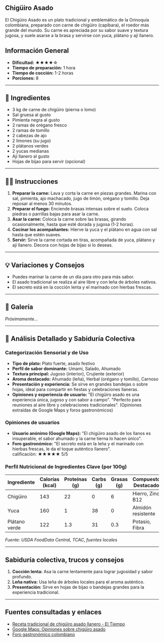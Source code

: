 ## Chigüiro Asado

El Chigüiro Asado es un plato tradicional y emblemático de la Orinoquía colombiana, preparado con carne de chigüiro (capibara), el roedor más grande del mundo. Su carne es apreciada por su sabor suave y textura jugosa, y suele asarse a la brasa y servirse con yuca, plátano y ají llanero.

## Información General

* **Dificultad:** ★★★★☆
* **Tiempo de preparación:** 1 hora
* **Tiempo de cocción:** 1-2 horas
* **Porciones:** 8

---

## 📝 Ingredientes

- 3 kg de carne de chigüiro (pierna o lomo)
- Sal gruesa al gusto
- Pimienta negra al gusto
- 2 ramas de orégano fresco
- 2 ramas de tomillo
- 2 cabezas de ajo
- 2 limones (su jugo)
- 2 plátanos verdes
- 2 yucas medianas
- Ají llanero al gusto
- Hojas de bijao para servir (opcional)

---

## 👨‍🍳 Instrucciones

1. **Preparar la carne:** Lava y corta la carne en piezas grandes. Marina con sal, pimienta, ajo machacado, jugo de limón, orégano y tomillo. Deja reposar al menos 30 minutos.
2. **Preparar el fuego:** Enciende brasas intensas sobre el suelo. Coloca piedras o parrillas bajas para asar la carne.
3. **Asar la carne:** Coloca la carne sobre las brasas, girando ocasionalmente, hasta que esté dorada y jugosa (1-2 horas).
4. **Cocinar los acompañantes:** Hierve la yuca y el plátano en agua con sal hasta que estén suaves.
5. **Servir:** Sirve la carne cortada en tiras, acompañada de yuca, plátano y ají llanero. Decora con hojas de bijao si lo deseas.

---

## 💡 Variaciones y Consejos

* Puedes marinar la carne de un día para otro para más sabor.
* El asado tradicional se realiza al aire libre y con leña de árboles nativos.
* El secreto está en la cocción lenta y el marinado con hierbas frescas.

---

## 📸 Galería

*Próximamente...*

---

## 🔬 Análisis Detallado y Sabiduría Colectiva

### Categorización Sensorial y de Uso

- **Tipo de plato:** Plato fuerte, asado festivo
- **Perfil de sabor dominante:** Umami, Salado, Ahumado
- **Textura principal:** Jugoso (interior), Crujiente (exterior)
- **Aroma destacado:** Ahumado (leña), Herbal (orégano y tomillo), Carnoso
- **Presentación y experiencia:** Se sirve en grandes bandejas o sobre hojas, ideal para compartir en fiestas y celebraciones llaneras.
- **Opiniones y experiencia de usuario:** "El chigüiro asado es una experiencia única, jugoso y con sabor a campo". "Perfecto para reuniones al aire libre y celebraciones tradicionales". (Opiniones extraídas de Google Maps y foros gastronómicos)

### Opiniones de usuarios

- **Usuario anónimo (Google Maps):** "El chigüiro asado de los llanos es insuperable, el sabor ahumado y la carne tierna lo hacen único".
- **Foro gastronómico:** "El secreto está en la leña y el marinado con hierbas frescas, le da el toque auténtico llanero".  
calificación: ★★★★★ 5/5

### Perfil Nutricional de Ingredientes Clave (por 100g)

| Ingrediente      | Calorías (kcal) | Proteínas (g) | Carbs (g) | Grasas (g) | Compuestos Destacados |
|------------------|-----------------|--------------|-----------|------------|----------------------|
| Chigüiro         | 143             | 22           | 0         | 6          | Hierro, Zinc, B12    |
| Yuca             | 160             | 1            | 38        | 0          | Almidón resistente   |
| Plátano verde    | 122             | 1.3          | 31        | 0.3        | Potasio, Fibra       |

*Fuente: USDA FoodData Central, TCAC, fuentes locales*

---

## Sabiduría colectiva, trucos y consejos

1. **Cocción lenta:** Asa la carne lentamente para lograr jugosidad y sabor profundo.
2. **Leña nativa:** Usa leña de árboles locales para el aroma auténtico.
3. **Presentación:** Sirve en hojas de bijao o bandejas grandes para la experiencia tradicional.

---

## Fuentes consultadas y enlaces

- [Receta tradicional de chigüiro asado llanero - El Tiempo](https://www.eltiempo.com/vida/receta-chiguiro-asado-57947)
- [Google Maps: Opiniones sobre chigüiro asado](https://www.google.com/maps/search/chiguiro+asado+llanero)
- [Foro gastronómico colombiano](https://www.gastronomiacolombiana.com/foro/chiguiro-asado)
